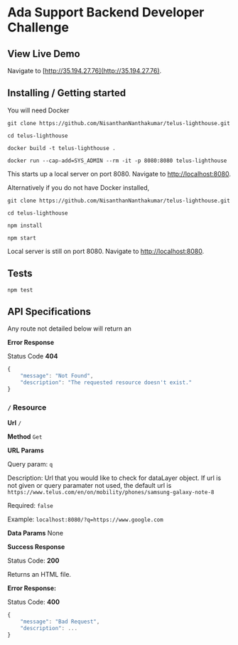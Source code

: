 # Ada Support Backend Developer Challenge

## View Live Demo

Navigate to [http://35.194.27.76](http://35.194.27.76).


## Installing / Getting started

You will need Docker

```shell
git clone https://github.com/NisanthanNanthakumar/telus-lighthouse.git

cd telus-lighthouse

docker build -t telus-lighthouse .

docker run --cap-add=SYS_ADMIN --rm -it -p 8080:8080 telus-lighthouse
```

This starts up a local server on port 8080. Navigate to [http://localhost:8080](http://localhost:8080).

Alternatively if you do not have Docker installed,

```shell
git clone https://github.com/NisanthanNanthakumar/telus-lighthouse.git

cd telus-lighthouse

npm install

npm start 
```

Local server is still on port 8080. Navigate to [http://localhost:8080](http://localhost:8080).

## Tests

```shell
npm test
```

## API Specifications

Any route not detailed below will return an

**Error Response**

Status Code **404**

```javascript
{
    "message": "Not Found",
    "description": "The requested resource doesn't exist."
}
```

### `/` Resource

**Url** `/`

**Method** `Get`

**URL Params** 

Query param: `q`

Description: Url that you would like to check for dataLayer object. If url is not given or query paramater not used, the default url is `https://www.telus.com/en/on/mobility/phones/samsung-galaxy-note-8`

Required: `false`

Example: `localhost:8080/?q=https://www.google.com`

**Data Params** None

**Success Response**

Status Code: **200**

Returns an HTML file.

**Error Response:**

Status Code: **400**

```javascript
{
    "message": "Bad Request",
    "description": ...
}
```
